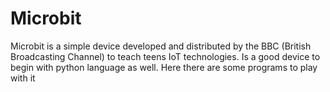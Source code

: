 # Microbit

Microbit is a simple device developed and distributed by the BBC (British Broadcasting Channel) to teach teens IoT technologies. Is a good device to begin with python language as well.
Here there are some programs to play with it
